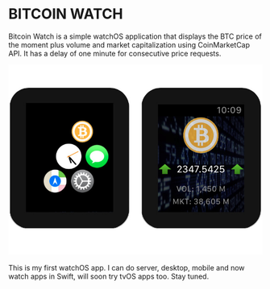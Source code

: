 # BITCOIN WATCH

Bitcoin Watch is a simple watchOS application that displays the BTC price of the moment plus volume and market capitalization using CoinMarketCap API. It has a delay of one minute for consecutive price requests.

![Screenshot](https://raw.githubusercontent.com/kuyawa/Gallery/master/BitcoinWatch/mainshot.jpg)

This is my first watchOS app. I can do server, desktop, mobile and now watch apps in Swift, will soon try tvOS apps too. Stay tuned.

